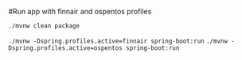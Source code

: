#Run app with finnair and ospentos profiles

`./mvnw clean package`

`./mvnw -Dspring.profiles.active=finnair spring-boot:run`
`./mvnw -Dspring.profiles.active=ospentos spring-boot:run`
